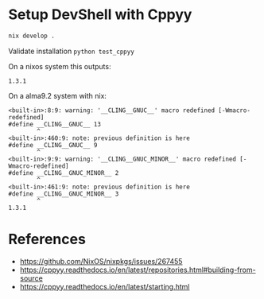 # Setup DevShell with Cppyy

```bash
nix develop .
```

Validate installation
`python test_cppyy`

On a nixos system this outputs:
```terminal
1.3.1
```

On a alma9.2 system with nix:

```terminal
<built-in>:8:9: warning: '__CLING__GNUC__' macro redefined [-Wmacro-redefined]
#define __CLING__GNUC__ 13
        ^
<built-in>:460:9: note: previous definition is here
#define __CLING__GNUC__ 9
        ^
<built-in>:9:9: warning: '__CLING__GNUC_MINOR__' macro redefined [-Wmacro-redefined]
#define __CLING__GNUC_MINOR__ 2
        ^
<built-in>:461:9: note: previous definition is here
#define __CLING__GNUC_MINOR__ 3
        ^
1.3.1
```

# References
- https://github.com/NixOS/nixpkgs/issues/267455
- https://cppyy.readthedocs.io/en/latest/repositories.html#building-from-source
- https://cppyy.readthedocs.io/en/latest/starting.html
